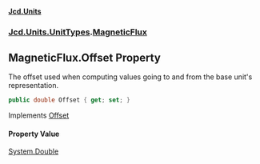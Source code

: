 #### [Jcd.Units](index.md 'index')
### [Jcd.Units.UnitTypes](Jcd.Units.UnitTypes.md 'Jcd.Units.UnitTypes').[MagneticFlux](Jcd.Units.UnitTypes.MagneticFlux.md 'Jcd.Units.UnitTypes.MagneticFlux')

## MagneticFlux.Offset Property

The offset used when computing values going to and from the base unit's representation.

```csharp
public double Offset { get; set; }
```

Implements [Offset](https://docs.microsoft.com/en-us/dotnet/api/Jcd.Units.IUnitOfMeasure-1.Offset 'Jcd.Units.IUnitOfMeasure`1.Offset')

#### Property Value
[System.Double](https://docs.microsoft.com/en-us/dotnet/api/System.Double 'System.Double')